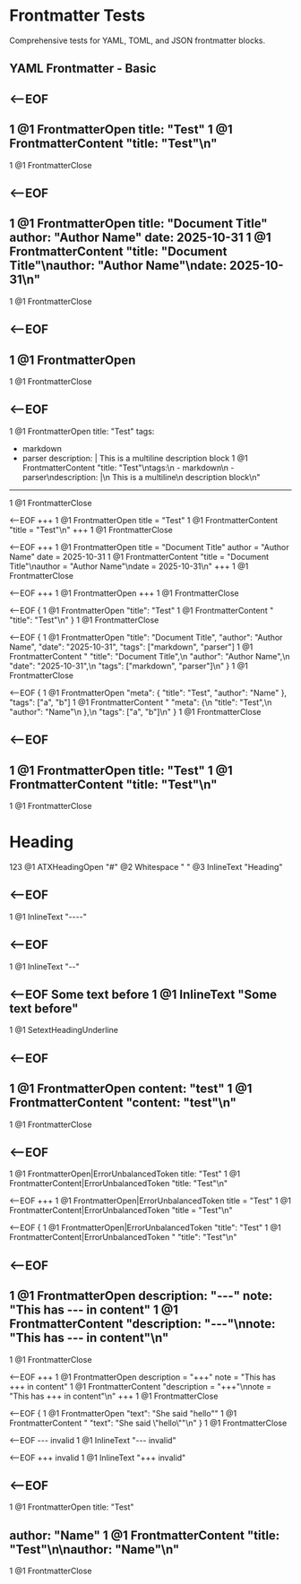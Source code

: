 # Frontmatter Tests

Comprehensive tests for YAML, TOML, and JSON frontmatter blocks.

## YAML Frontmatter - Basic
<--EOF
---
1
@1 FrontmatterOpen
title: "Test"
1
@1 FrontmatterContent "title: \"Test\"\n"
---
1
@1 FrontmatterClose

<--EOF
---
1
@1 FrontmatterOpen
title: "Document Title"
author: "Author Name"
date: 2025-10-31
1
@1 FrontmatterContent "title: \"Document Title\"\nauthor: \"Author Name\"\ndate: 2025-10-31\n"
---
1
@1 FrontmatterClose

<--EOF
---
1
@1 FrontmatterOpen
---
1
@1 FrontmatterClose

<--EOF
---
1
@1 FrontmatterOpen
title: "Test"
tags:
  - markdown
  - parser
description: |
  This is a multiline
  description block
1
@1 FrontmatterContent "title: \"Test\"\ntags:\n  - markdown\n  - parser\ndescription: |\n  This is a multiline\n  description block\n"
---
1
@1 FrontmatterClose

<--EOF
+++
1
@1 FrontmatterOpen
title = "Test"
1
@1 FrontmatterContent "title = \"Test\"\n"
+++
1
@1 FrontmatterClose

<--EOF
+++
1
@1 FrontmatterOpen
title = "Document Title"
author = "Author Name"
date = 2025-10-31
1
@1 FrontmatterContent "title = \"Document Title\"\nauthor = \"Author Name\"\ndate = 2025-10-31\n"
+++
1
@1 FrontmatterClose

<--EOF
+++
1
@1 FrontmatterOpen
+++
1
@1 FrontmatterClose

<--EOF
{
1
@1 FrontmatterOpen
  "title": "Test"
1
@1 FrontmatterContent "  \"title\": \"Test\"\n"
}
1
@1 FrontmatterClose

<--EOF
{
1
@1 FrontmatterOpen
  "title": "Document Title",
  "author": "Author Name",
  "date": "2025-10-31",
  "tags": ["markdown", "parser"]
1
@1 FrontmatterContent "  \"title\": \"Document Title\",\n  \"author\": \"Author Name\",\n  \"date\": \"2025-10-31\",\n  \"tags\": [\"markdown\", \"parser\"]\n"
}
1
@1 FrontmatterClose

<--EOF
{
1
@1 FrontmatterOpen
  "meta": {
    "title": "Test",
    "author": "Name"
  },
  "tags": ["a", "b"]
1
@1 FrontmatterContent "  \"meta\": {\n    \"title\": \"Test\",\n    \"author\": \"Name\"\n  },\n  \"tags\": [\"a\", \"b\"]\n"
}
1
@1 FrontmatterClose

<--EOF
---
1
@1 FrontmatterOpen
title: "Test"
1
@1 FrontmatterContent "title: \"Test\"\n"
---
1
@1 FrontmatterClose

# Heading
123
@1 ATXHeadingOpen "#"
@2 Whitespace " "
@3 InlineText "Heading"

<--EOF
----
1
@1 InlineText "----"

<--EOF
--
1
@1 InlineText "--"

<--EOF
Some text before
1
@1 InlineText "Some text before"
---
1
@1 SetextHeadingUnderline

<--EOF
---   
1
@1 FrontmatterOpen
content: "test"
1
@1 FrontmatterContent "content: \"test\"\n"
---   
1
@1 FrontmatterClose

<--EOF
---
1
@1 FrontmatterOpen|ErrorUnbalancedToken
title: "Test"
1
@1 FrontmatterContent|ErrorUnbalancedToken "title: \"Test\"\n"

<--EOF
+++
1
@1 FrontmatterOpen|ErrorUnbalancedToken
title = "Test"
1
@1 FrontmatterContent|ErrorUnbalancedToken "title = \"Test\"\n"

<--EOF
{
1
@1 FrontmatterOpen|ErrorUnbalancedToken
  "title": "Test"
1
@1 FrontmatterContent|ErrorUnbalancedToken "  \"title\": \"Test\"\n"

<--EOF
---
1
@1 FrontmatterOpen
description: "---"
note: "This has --- in content"
1
@1 FrontmatterContent "description: \"---\"\nnote: \"This has --- in content\"\n"
---
1
@1 FrontmatterClose

<--EOF
+++
1
@1 FrontmatterOpen
description = "+++"
note = "This has +++ in content"
1
@1 FrontmatterContent "description = \"+++\"\nnote = \"This has +++ in content\"\n"
+++
1
@1 FrontmatterClose

<--EOF
{
1
@1 FrontmatterOpen
  "text": "She said \"hello\""
1
@1 FrontmatterContent "  \"text\": \"She said \\\"hello\\\"\"\n"
}
1
@1 FrontmatterClose

<--EOF
--- invalid
1
@1 InlineText "--- invalid"

<--EOF
+++ invalid
1
@1 InlineText "+++ invalid"

<--EOF
---
1
@1 FrontmatterOpen
title: "Test"

author: "Name"
1
@1 FrontmatterContent "title: \"Test\"\n\nauthor: \"Name\"\n"
---
1
@1 FrontmatterClose
